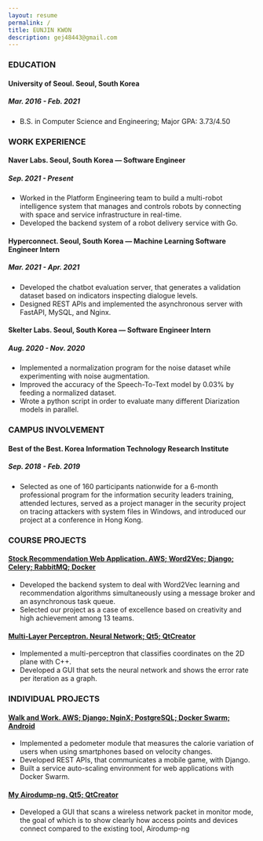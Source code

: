 ```yaml
---
layout: resume
permalink: /
title: EUNJIN KWON
description: gej48443@gmail.com
---
```


### EDUCATION

<div class="resume-item-title">
    <h4>University of Seoul.<span> Seoul, South Korea</span></h4>
    <h5>Mar. 2016 - Feb. 2021</h5>
</div>

- B.S. in Computer Science and Engineering; Major GPA: 3.73/4.50

### WORK EXPERIENCE

<div class="resume-item-title">
    <h4>Naver Labs.<span> Seoul, South Korea — Software Engineer</span></h4>
    <h5>Sep. 2021 - Present</h5>
</div>

- Worked in the Platform Engineering team to build a multi-robot intelligence system that manages and controls robots by connecting with space and service infrastructure in real-time.
- Developed the backend system of a robot delivery service with Go.

<div class="resume-item-title">
    <h4>Hyperconnect.<span> Seoul, South Korea — Machine Learning Software Engineer Intern</span></h4>
    <h5>Mar. 2021 - Apr. 2021</h5>
</div>

- Developed the chatbot evaluation server, that generates a validation dataset based on indicators inspecting dialogue levels.
- Designed REST APIs and implemented the asynchronous server with FastAPI, MySQL, and Nginx.

<div class="resume-item-title">
    <h4>Skelter Labs.<span> Seoul, South Korea — Software Engineer Intern</span></h4>
    <h5>Aug. 2020 -  Nov. 2020</h5>
</div>

- Implemented a normalization program for the noise dataset while experimenting with noise augmentation.
- Improved the accuracy of the Speech-To-Text model by 0.03% by feeding a normalized dataset.
- Wrote a python script in order to evaluate many different Diarization models in parallel.

### CAMPUS INVOLVEMENT

<div class="resume-item-title">
    <h4>Best of the Best.<span> Korea Information Technology Research Institute</span></h4>
    <h5>Sep. 2018 - Feb. 2019</h5>
</div>

- Selected as one of 160 participants nationwide for a 6-month professional program for the information security leaders training, attended lectures, served as a project manager in the security project on tracing attackers with system files in Windows, and introduced our project at a conference in Hong Kong.

### COURSE PROJECTS

<div class="resume-item-title">
    <a href="https://github.com/r4v3n-k/CourseProjects/tree/master/2020-1st-Term-Capstone">
        <h4>Stock Recommendation Web Application.<span> AWS; Word2Vec; Django; Celery; RabbitMQ; Docker</span></h4>
    </a>
</div>

- Developed the backend system to deal with Word2Vec learning and recommendation algorithms simultaneously using a message broker and an asynchronous task queue.
- Selected our project as a case of excellence based on creativity and high achievement among 13 teams.

<div class="resume-item-title">
    <a href="https://github.com/r4v3n-k/CourseProjects/tree/master/2019-2nd-Term-basicAI">
        <h4>Multi-Layer Perceptron.<span> Neural Network; Qt5; QtCreator</span></h4>
    </a>
</div>

- Implemented a multi-perceptron that classifies coordinates on the 2D plane with C++.
- Developed a GUI that sets the neural network and shows the error rate per iteration as a graph.

### INDIVIDUAL PROJECTS

<div class="resume-item-title">
    <a href="https://www.gigdc.or.kr/product/item.php?it_id=1544421692&ca_id=101020&findType=&findWord=&page=&sort1=&sort2=">
        <h4>Walk and Work.<span> AWS; Django; NginX; PostgreSQL; Docker Swarm; Android</span></h4>
    </a>
</div>

- Implemented a pedometer module that measures the calorie variation of users when using smartphones based on velocity changes.
- Developed REST APIs, that communicates a mobile game, with Django.
- Built a service auto-scaling environment for web applications with Docker Swarm.


<div class="resume-item-title">
    <a href="https://github.com/r4v3n-k/BoB-7th/tree/master/stage-3/my_airodump">
        <h4>My Airodump-ng.<span> Qt5; QtCreator</span></h4>
    </a>
</div>

- Developed a GUI that scans a wireless network packet in monitor mode, the goal of which is to show clearly how access points and devices connect compared to the existing tool, Airodump-ng
